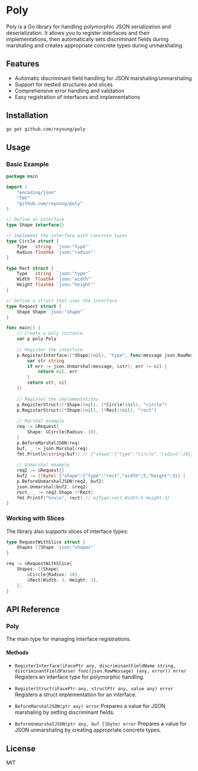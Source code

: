 # Poly

Poly is a Go library for handling polymorphic JSON serialization and deserialization. It allows you to register interfaces and their implementations, then automatically sets discriminant fields during marshaling and creates appropriate concrete types during unmarshaling.

## Features

- Automatic discriminant field handling for JSON marshaling/unmarshaling
- Support for nested structures and slices
- Comprehensive error handling and validation
- Easy registration of interfaces and implementations

## Installation

```bash
go get github.com/reyoung/poly
```

## Usage

### Basic Example

```go
package main

import (
    "encoding/json"
    "fmt"
    "github.com/reyoung/poly"
)

// Define an interface
type Shape interface{}

// Implement the interface with concrete types
type Circle struct {
    Type   string  `json:"type"`
    Radius float64 `json:"radius"`
}

type Rect struct {
    Type   string  `json:"type"`
    Width  float64 `json:"width"`
    Height float64 `json:"height"`
}

// Define a struct that uses the interface
type Request struct {
    Shape Shape `json:"shape"`
}

func main() {
    // Create a poly instance
    var p poly.Poly
    
    // Register the interface
    p.RegisterInterface((*Shape)(nil), "type", func(message json.RawMessage) (any, error) {
        var str string
        if err := json.Unmarshal(message, &str); err != nil {
            return nil, err
        }
        return str, nil
    })
    
    // Register the implementations
    p.RegisterStruct((*Shape)(nil), (*Circle)(nil), "circle")
    p.RegisterStruct((*Shape)(nil), (*Rect)(nil), "rect")
    
    // Marshal example
    req := &Request{
        Shape: &Circle{Radius: 10},
    }
    p.BeforeMarshalJSON(req)
    buf, _ := json.Marshal(req)
    fmt.Println(string(buf)) // {"shape":{"type":"circle","radius":10}}
    
    // Unmarshal example
    req2 := &Request{}
    buf2 := []byte(`{"shape":{"type":"rect","width":5,"height":3}}`)
    p.BeforeUnmarshalJSON(req2, buf2)
    json.Unmarshal(buf2, &req2)
    rect, _ := req2.Shape.(*Rect)
    fmt.Printf("%+v\n", rect) // &{Type:rect Width:5 Height:3}
}
```

### Working with Slices

The library also supports slices of interface types:

```go
type RequestWithSlice struct {
    Shapes []Shape `json:"shapes"`
}

req := &RequestWithSlice{
    Shapes: []Shape{
        &Circle{Radius: 10},
        &Rect{Width: 5, Height: 3},
    },
}
```

## API Reference

### Poly
The main type for managing interface registrations.

#### Methods

- `RegisterInterface(iFacePtr any, discriminantFieldName string, discriminantFieldParser func(json.RawMessage) (any, error)) error`
  Registers an interface type for polymorphic handling.

- `RegisterStruct(iFacePtr any, structPtr any, value any) error`
  Registers a struct implementation for an interface.

- `BeforeMarshalJSON(ptr any) error`
  Prepares a value for JSON marshaling by setting discriminant fields.

- `BeforeUnmarshalJSON(ptr any, buf []byte) error`
  Prepares a value for JSON unmarshaling by creating appropriate concrete types.

## License

MIT